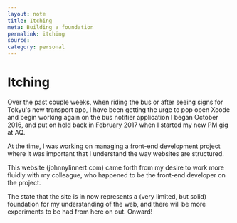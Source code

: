 ```yaml
---
layout: note
title: Itching
meta: Building a foundation
permalink: itching
source:
category: personal
---
```


# Itching

Over the past couple weeks, when riding the bus or after seeing signs for Tokyu's new transport app, I have been getting the urge to pop open Xcode and begin working again on the bus notifier application I began October 2016, and put on hold back in February 2017 when I started my new PM gig at AQ.

At the time, I was working on managing a front-end development project where it was important that I understand the way websites are structured.   

This website (johnnylinnert.com) came forth from my desire to work more fluidly with my colleague, who happened to be the front-end developer on the project.

The state that the site is in now represents a (very limited, but solid)
foundation for my understanding of the web, and there will be more experiments to be had from here on out. Onward!
